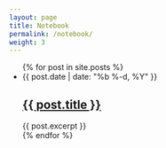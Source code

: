 ```yaml
---
layout: page
title: Notebook
permalink: /notebook/
weight: 3
---
```


<ul class="post-list">
  {% for post in site.posts %}
    <li>
      {{ post.date | date: "%b %-d, %Y" }}
      <h2>
      <a href="{{ post.url }}">{{ post.title }}</a>
      </h2>
      {{ post.excerpt }}
    </li>
  {% endfor %}
</ul>
